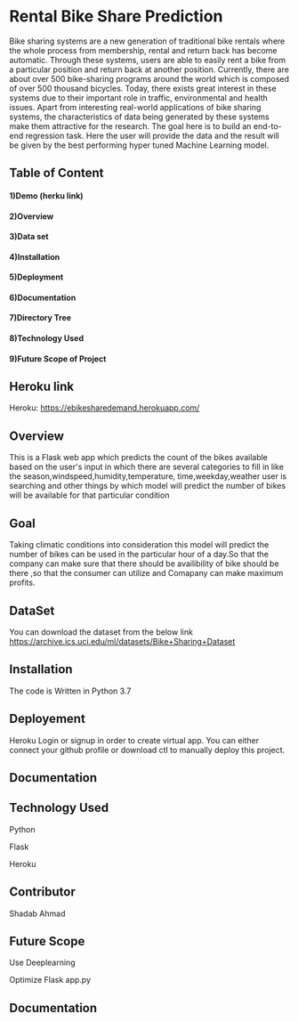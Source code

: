 
# Rental Bike Share Prediction

Bike sharing systems are a new generation of traditional bike rentals where the whole process from membership, rental and return back has become automatic. Through these systems, users are able to easily rent a bike from a particular position and return back at another position. Currently, there are about over 500 bike-sharing programs around the world which is composed of over 500 thousand bicycles. Today, there exists great interest in these systems due to their important role in traffic, environmental and health issues. Apart from interesting real-world applications of bike sharing systems, the characteristics of data being generated by these systems make them attractive for the research. The goal here is to build an end-to-end regression task. Here the user will provide the data and the result will be given by the best performing hyper tuned Machine Learning model.



## Table of Content

#### 1)Demo (herku link)
#### 2)Overview
#### 3)Data set
#### 4)Installation
#### 5)Deployment
#### 6)Documentation
#### 7)Directory Tree
#### 8)Technology Used
#### 9)Future Scope of Project








## Heroku link
Heroku:
https://ebikesharedemand.herokuapp.com/
## Overview
This is a Flask web app which predicts the count of the bikes available based on the user's input in which there are several categories to fill in like the season,windspeed,humidity,temperature, time,weekday,weather user is searching and other things by which model will predict the number of bikes will be available for that particular condition
## Goal
Taking climatic conditions into consideration this model will predict the number of bikes can be used in the particular hour of a day.So that the company can make sure that there should be availibility of bike should be there ,so that the consumer can utilize and Comapany can make maximum profits.
## DataSet
You can download the dataset from the below link
https://archive.ics.uci.edu/ml/datasets/Bike+Sharing+Dataset
## Installation 
The code is Written in Python 3.7
## Deployement
Heroku
Login or signup in order to create virtual app. You can either connect your github profile or download ctl to manually deploy this project.

## Documentation

## Technology Used
Python

Flask

Heroku
## Contributor
Shadab Ahmad
## Future Scope
Use Deeplearning 

Optimize Flask app.py
## Documentation
